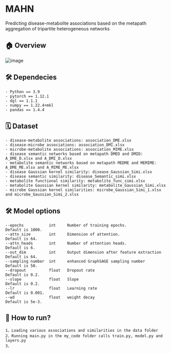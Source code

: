 # MAHN
Predicting disease-metabolite associations based on the metapath aggregation of tripartite heterogeneous networks

## 🏠 Overview
![image](https://github.com/Lwz1225/MAHN/assets/127914409/ddd7ad49-8a8c-4f67-8287-d5900db5f0c7)


## 🛠️ Dependecies
```
- Python == 3.9
- pytorch == 1.12.1
- dgl == 1.1.1
- numpy == 1.22.4+mkl
- pandas == 1.4.4
```

## 🗓️ Dataset
```
- disease-metabolite associations: association_DME.xlsx
- disease-microbe associations: association_DMI.xlsx
- microbe-metabolite associations: association_MIME.xlsx
- disease semantic networks based on metapath DMED and DMID: A_DME_D.xlsx and A_DMI_D.xlsx
- metabolite semantic networks based on metapath MEDME and MEMIME: A_DME_ME.xlsx and A_MIME_ME.xlsx 
- disease Gaussian kernel similarity: disease_Gaussian_Simi.xlsx
- disease semantic similarity: disease_Semantic_simi.xlsx
- metabolite functional similarity: metabolite_func_simi.xlsx
- metabolite Gaussian kernel similarity: metabolite_Gaussian_Simi.xlsx
- microbe Gaussian kernel similarities: microbe_Gaussian_Simi_1.xlsx and microbe_Gaussian_Simi_2.xlsx 
```

## 🛠️ Model options
```
--epochs           int     Number of training epochs.                 Default is 1000.
--attn_size        int     Dimension of attention.                    Default is 64.
--attn_heads       int     Number of attention heads.                 Default is 6.
--out_dim          int     Output dimension after feature extraction  Default is 64.
--sampling number  int     enhanced GraphSAGE sampling number         Default is 50.
--dropout          float   Dropout rate                               Default is 0.2.
--slope            float   Slope                                      Default is 0.2.
--lr               float   Learning rate                              Default is 0.001.
--wd               float   weight decay                               Default is 5e-3.

```

## 🎯 How to run?
```
1、Loading various associations and similarities in the data folder
2、Running main.py in the my_code folder calls train.py, model.py and layers.py
3、

```
